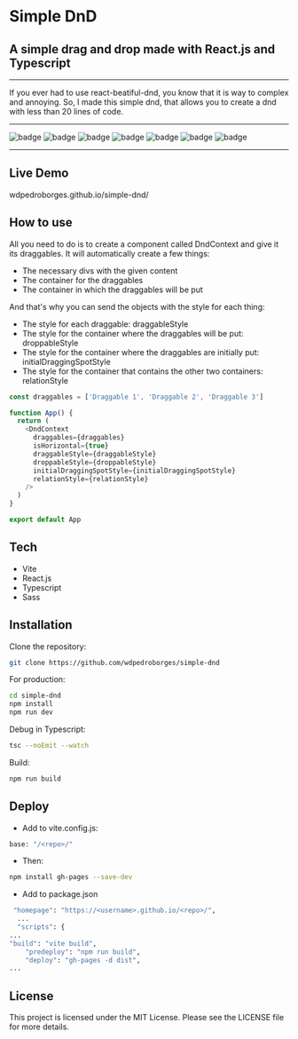 # Simple DnD
## A simple drag and drop made with React.js and Typescript

---

If you ever had to use react-beatiful-dnd, you know that it is way to complex and annoying. So, I made this simple dnd, that allows you to create a dnd with less than 20 lines of code.

---

![badge](https://img.shields.io/github/watchers/wdpedroborges/simple-dnd?style=social)
![badge](https://img.shields.io/github/stars/wdpedroborges/simple-dnd?style=social)
![badge](https://img.shields.io/github/license/wdpedroborges/simple-dnd)
![badge](https://img.shields.io/badge/powered%20by-vite-blue)
![badge](https://img.shields.io/badge/powered%20by-react.js-blue)
![badge](https://img.shields.io/badge/powered%20by-typescript-blue)
![badge](https://img.shields.io/badge/powered%20by-sass.js-blue)

---

## Live Demo

wdpedroborges.github.io/simple-dnd/

## How to use

All you need to do is to create a component called DndContext and give it its draggables. It will automatically create a few things:

- The necessary divs with the given content
- The container for the draggables
- The container in which the draggables will be put

And that's why you can send the objects with the style for each thing:

- The style for each draggable: draggableStyle
- The style for the container where the draggables will be put: droppableStyle
- The style for the container where the draggables are initially put: initialDraggingSpotStyle
- The style for the container that contains the other two containers: relationStyle

```javascript
const draggables = ['Draggable 1', 'Draggable 2', 'Draggable 3']

function App() {
  return (
    <DndContext 
      draggables={draggables}
      isHorizontal={true}
      draggableStyle={draggableStyle}
      droppableStyle={droppableStyle}
      initialDraggingSpotStyle={initialDraggingSpotStyle}
      relationStyle={relationStyle}
    />
  )
}

export default App
```

## Tech

- Vite
- React.js
- Typescript
- Sass

## Installation

Clone the repository:

```bash
git clone https://github.com/wdpedroborges/simple-dnd
```

For production:

```sh
cd simple-dnd
npm install
npm run dev
```

Debug in Typescript:

```bash
tsc --noEmit --watch
```

Build:

```bash
npm run build
```

## Deploy

- Add to vite.config.js:

```bash
base: "/<repo>/"
```

- Then:

```bash
npm install gh-pages --save-dev
```

- Add to package.json

```bash
 "homepage": "https://<username>.github.io/<repo>/",
  ...
  "scripts": {
...
"build": "vite build",
    "predeploy": "npm run build",
    "deploy": "gh-pages -d dist",
...
```

## License

This project is licensed under the MIT License. Please see the LICENSE file for more details.